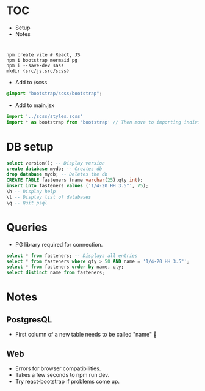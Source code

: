 # TOC
- Setup
- Notes

# 
``` shell
npm create vite # React, JS
npm i bootstrap mermaid pg
npm i --save-dev sass
mkdir {src/js,src/scss}
```

- Add to /scss
``` css
@import "bootstrap/scss/bootstrap";
```

- Add to main.jsx
``` js
import '../scss/styles.scss'
import * as bootstrap from 'bootstrap' // Then move to importing individual components as used.
```

# DB setup

``` sql
select version(); -- Display version
create database mydb; -- Creates db
drop database mydb; -- Deletes the db
CREATE TABLE fasteners (name varchar(25),qty int);
insert into fasteners values ('1/4-20 HH 3.5"', 75);
\h -- Display help
\l -- Display list of databases
\q -- Quit psql
```

# Queries

- PG library required for connection.

``` sql
select * from fasteners; -- Displays all entries
select * from fasteners where qty > 50 AND name = '1/4-20 HH 3.5"';
select * from fasteners order by name, qty;
select distinct name from fasteners;
```

# Notes

## PostgresQL
- First column of a new table needs to be called "name" 🤔

## Web
- Errors for browser compatibilities.
- Takes a few seconds to npm run dev.
- Try react-bootstrap if problems come up.